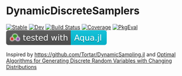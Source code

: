 # DynamicDiscreteSamplers

[![Stable](https://img.shields.io/badge/docs-stable-blue.svg)](https://LilithHafner.github.io/DynamicDiscreteSamplers.jl/stable/)
[![Dev](https://img.shields.io/badge/docs-dev-blue.svg)](https://LilithHafner.github.io/DynamicDiscreteSamplers.jl/dev/)
[![Build Status](https://github.com/LilithHafner/DynamicDiscreteSamplers.jl/actions/workflows/CI.yml/badge.svg?branch=main)](https://github.com/LilithHafner/DynamicDiscreteSamplers.jl/actions/workflows/CI.yml?query=branch%3Amain)
[![Coverage](https://codecov.io/gh/LilithHafner/DynamicDiscreteSamplers.jl/branch/main/graph/badge.svg)](https://codecov.io/gh/LilithHafner/DynamicDiscreteSamplers.jl)
[![PkgEval](https://JuliaCI.github.io/NanosoldierReports/pkgeval_badges/D/DynamicDiscreteSamplers.svg)](https://JuliaCI.github.io/NanosoldierReports/pkgeval_badges/D/DynamicDiscreteSamplers.html)
[![Aqua](https://raw.githubusercontent.com/JuliaTesting/Aqua.jl/master/badge.svg)](https://github.com/JuliaTesting/Aqua.jl)

Inspired by https://github.com/Tortar/DynamicSampling.jl and [Optimal Algorithms for Generating Discrete
Random Variables with Changing Distributions](https://www.researchgate.net/publication/250428390_Optimal_Algorithms_for_Generating_Discrete_Random_Variables_With)
